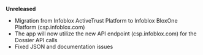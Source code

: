 **Unreleased**
* Migration from Infoblox ActiveTrust Platform to Infoblox BloxOne Platform (csp.infoblox.com)
* The app will now utilize the new API endpoint (csp.infoblox.com) for the Dossier API calls
* Fixed JSON and documentation issues
